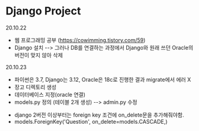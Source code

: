 # Django Project

20.10.22
- 웹 프로그래밍 공부 (https://cowimming.tistory.com/59)
- Django 설치 --> 그러나 DB를 연결하는 과정에서 Django와 원래 쓰던 Oracle의 버전이 맞지 않아 삭제

20.10.23
- 파이썬은 3.7, Django는 3.12, Oracle은 18c로 진행한 결과 migrate에서 에러 X
- 장고 디렉토리 생성
- 데이터베이스 지정(oracle 연결)
- models.py 정의 (테이블 2개 생성) --> admin.py 수정
* django 2버전 이상부터는 foreign key 조건에 on_delete문을 추가해줘야함.
* models.ForeignKey('Question', on_delete=models.CASCADE,)
  
